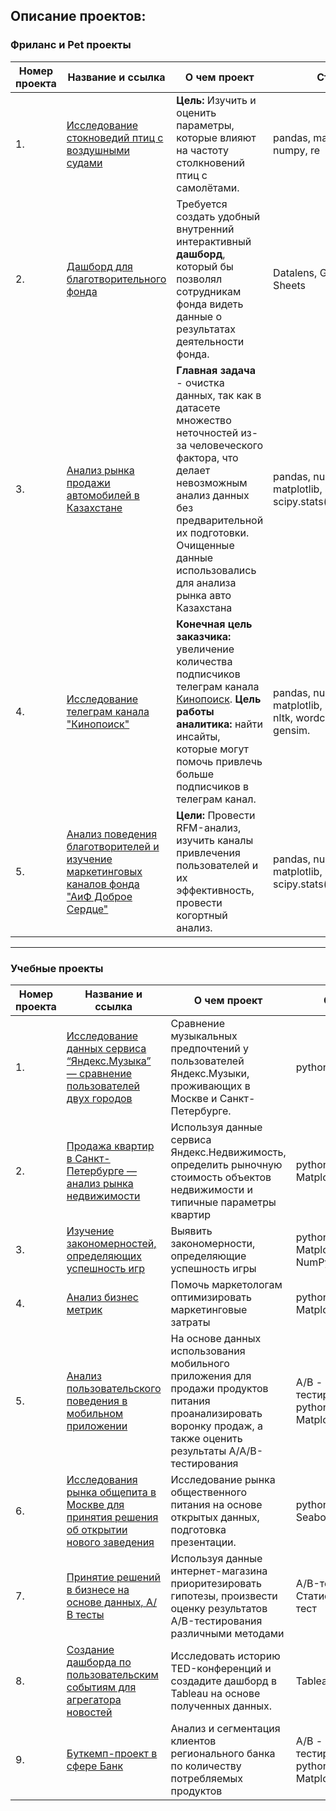 ## Описание проектов:
### Фриланс и Pet проекты

| Номер проекта | Название и ссылка | О чем проект   |Стек                                                         |Сфера деятельности|
|----|------------------------------------------------------------| ------------------------------------------------------------|------------------------------------------------------------ |--------------------------------------------|
|1.|[Исследование стокноведий птиц с воздушными судами](https://github.com/AlexBagrov/Portfolio/tree/main/%D0%92%D0%BD%D0%B5%D1%83%D1%87%D0%B5%D0%B1%D0%BD%D1%8B%D0%B5%20%D1%84%D1%80%D0%B8%D0%BB%D0%B0%D0%BD%D1%81%20%D0%B8%20pet%20%D0%BF%D1%80%D0%BE%D0%B5%D0%BA%D1%82%D1%8B/1.%D0%A1%D1%82%D0%BE%D0%BB%D0%BA%D0%BD%D0%BE%D0%B2%D0%B5%D0%BD%D0%B8%D1%8F%20%D0%BF%D1%82%D0%B8%D1%86%20%D1%81%20%D0%B2%D0%BE%D0%B7%D0%B4%D1%83%D1%88%D0%BD%D1%8B%D0%BC%D0%B8%20%D1%81%D1%83%D0%B4%D0%B0%D0%BC%D0%B8(pet))|**Цель:** Изучить и оценить параметры, которые влияют на частоту столкновений птиц с самолётами.|pandas, matplotlib, numpy, re|Авиация, обсуживание аэропорта
|2.|[Дашборд для благотворительного фонда](https://datalens.yandex/n5f50bqto9xsc)|Требуется создать удобный внутренний интерактивный **дашборд**, который бы позволял сотрудникам фонда видеть данные о результатах деятельности фонда.|Datalens, Google Sheets|Благотворительная деятельность
|3.|[Анализ рынка продажи автомобилей в Казахстане](https://github.com/AlexBagrov/Portfolio/tree/main/%D0%92%D0%BD%D0%B5%D1%83%D1%87%D0%B5%D0%B1%D0%BD%D1%8B%D0%B5%20%D1%84%D1%80%D0%B8%D0%BB%D0%B0%D0%BD%D1%81%20%D0%B8%20pet%20%D0%BF%D1%80%D0%BE%D0%B5%D0%BA%D1%82%D1%8B/3.%D0%90%D0%B2%D1%82%D0%BE%D1%80%D1%8B%D0%BD%D0%BE%D0%BA%20%D0%9A%D0%B0%D0%B7%D0%B0%D1%85%D1%81%D1%82%D0%B0%D0%BD%D0%B0%2C%20%D0%BE%D1%87%D0%B8%D1%81%D1%82%D0%BA%D0%B0%20%D0%B4%D0%B0%D0%BD%D0%BD%D1%8B%D1%85(pet))|**Главная задача** -  очистка данных, так как в датасете множество неточностей из-за человеческого фактора, что делает невозможным анализ данных без предварительной их подготовки. Очищенные данные использовались для анализа рынка авто Казахстана|pandas, numpy, matplotlib, seaborn, re, scipy.stats(spearmanr)|Авторынок|
|4.|[Исследование телеграм канала "Кинопоиск"](https://github.com/AlexBagrov/Portfolio/tree/main/%D0%92%D0%BD%D0%B5%D1%83%D1%87%D0%B5%D0%B1%D0%BD%D1%8B%D0%B5%20%D1%84%D1%80%D0%B8%D0%BB%D0%B0%D0%BD%D1%81%20%D0%B8%20pet%20%D0%BF%D1%80%D0%BE%D0%B5%D0%BA%D1%82%D1%8B/4.%D0%9A%D0%B8%D0%BD%D0%BE%D0%BF%D0%BE%D0%B8%D1%81%D0%BA_%D1%82%D0%B5%D0%BB%D0%B5%D0%B3%D1%80%D0%B0%D0%BC_%D0%BA%D0%B0%D0%BD%D0%B0%D0%BB(%D0%A5%D0%B0%D0%BA%D0%B0%D1%82%D0%BE%D0%BD))|**Конечная цель заказчика:** увеличение количества подписчиков телеграм канала [Кинопоиск](https://https://t.me/kinopoisk). **Цель работы аналитика:** найти инсайты, которые могут помочь привлечь больше подписчиков в телеграм канал.|pandas, numpy, matplotlib, seaborn, re, nltk, wordcloud, gensim.|Социальные сети|
|5.|[Анализ поведения благотворителей и изучение маркетинговых каналов фонда "АиФ Доброе Сердце"](https://github.com/AlexBagrov/Portfolio/tree/main/%D0%92%D0%BD%D0%B5%D1%83%D1%87%D0%B5%D0%B1%D0%BD%D1%8B%D0%B5%20%D1%84%D1%80%D0%B8%D0%BB%D0%B0%D0%BD%D1%81%20%D0%B8%20pet%20%D0%BF%D1%80%D0%BE%D0%B5%D0%BA%D1%82%D1%8B/5.%20%D0%90%D0%B8%D1%84_%D0%94%D0%BE%D0%B1%D1%80%D0%BE%D0%B5_%D0%A1%D0%B5%D1%80%D0%B4%D1%86%D0%B5%20(%D0%A4%D1%80%D0%B8%D0%BB%D0%B0%D0%BD%D1%81))|**Цели:** Провести RFM-анализ, изучить каналы привлечения пользователей и их эффективность, провести когортный анализ.|pandas, numpy, matplotlib, seaborn, scipy.stats(spearmanr).|Благотворительная деятельность|
---
### Учебные проекты
| Номер проекта | Название и ссылка | О чем проект   |Стек                                                         |Сфера деятельности|
|----|------------------------------------------------------------| ------------------------------------------------------------|------------------------------------------------------------ |--------------------------------------------|
|1.|[Исследование данных сервиса “Яндекс.Музыка” — сравнение пользователей двух городов](https://github.com/AlexBagrov/Portfolio/tree/main/%D0%A3%D1%87%D0%B5%D0%B1%D0%BD%D1%8B%D0%B5%20%D0%BF%D1%80%D0%BE%D0%B5%D0%BA%D1%82%D1%8B%20(%D0%AF%D0%BD%D0%B4%D0%B5%D0%BA%D1%81%20%D0%9F%D1%80%D0%B0%D0%BA%D1%82%D0%B8%D0%BA%D1%83%D0%BC)/%D0%AF%D0%BD%D0%B4%D0%B5%D0%BA%D1%81.%D0%9C%D1%83%D0%B7%D1%8B%D0%BA%D0%B0)|Сравнение музыкальных предпочтений у пользователей Яндекс.Музыки, проживающих в Москве и Санкт-Петербурге.|python, pandas|Интернет-сервис, Стриминговый сервис|
|2.|[Продажа квартир в Санкт-Петербурге — анализ рынка недвижимости](https://github.com/AlexBagrov/Portfolio/tree/main/%D0%A3%D1%87%D0%B5%D0%B1%D0%BD%D1%8B%D0%B5%20%D0%BF%D1%80%D0%BE%D0%B5%D0%BA%D1%82%D1%8B%20(%D0%AF%D0%BD%D0%B4%D0%B5%D0%BA%D1%81%20%D0%9F%D1%80%D0%B0%D0%BA%D1%82%D0%B8%D0%BA%D1%83%D0%BC)/%D0%98%D1%81%D1%81%D0%BB%D0%B5%D0%B4%D0%BE%D0%B2%D0%B0%D0%BD%D0%B8%D0%B5%20%D0%9D%D0%B5%D0%B2%D0%B8%D0%B4%D0%B6%D0%B8%D0%BC%D0%BE%D1%81%D1%82%D0%B8)|Используя данные сервиса Яндекс.Недвижимость, определить рыночную стоимость объектов недвижимости и типичные параметры квартир|python, pandas, Matplotlib|Интернет сервисы, площадки объявлений|
|3.|[Изучение закономерностей, определяющих успешность игр](https://github.com/AlexBagrov/Portfolio/tree/main/%D0%A3%D1%87%D0%B5%D0%B1%D0%BD%D1%8B%D0%B5%20%D0%BF%D1%80%D0%BE%D0%B5%D0%BA%D1%82%D1%8B%20(%D0%AF%D0%BD%D0%B4%D0%B5%D0%BA%D1%81%20%D0%9F%D1%80%D0%B0%D0%BA%D1%82%D0%B8%D0%BA%D1%83%D0%BC)/%D0%97%D0%B0%D0%BA%D0%BE%D0%BD%D0%BE%D0%BC%D0%B5%D1%80%D0%BD%D0%BE%D1%81%D1%82%D0%B8%20%D0%BD%D0%B0%20%D1%80%D1%8B%D0%BD%D0%BA%D0%B5%20%D0%B8%D0%B3%D1%80)|Выявить закономерности, определяющие успешность игры |python, pandas, Matplotlib, NumPy|Gamedev, Интернет-магазины|
|4.|[Анализ бизнес метрик](https://github.com/AlexBagrov/Portfolio/tree/main/%D0%A3%D1%87%D0%B5%D0%B1%D0%BD%D1%8B%D0%B5%20%D0%BF%D1%80%D0%BE%D0%B5%D0%BA%D1%82%D1%8B%20(%D0%AF%D0%BD%D0%B4%D0%B5%D0%BA%D1%81%20%D0%9F%D1%80%D0%B0%D0%BA%D1%82%D0%B8%D0%BA%D1%83%D0%BC)/%D0%90%D0%BD%D0%B0%D0%BB%D0%B8%D0%B7%20%D0%B1%D0%B8%D0%B7%D0%BD%D0%B5%D1%81%20%D0%BF%D0%BE%D0%BA%D0%B0%D0%B7%D0%B0%D1%82%D0%B5%D0%BB%D0%B5%D0%B9)|Помочь маркетологам оптимизировать маркетинговые затраты|python, pandas, Matplotlib|Продуктовые кампании, Маркетинг|
|5.|[Анализ пользовательского поведения в мобильном приложении](https://github.com/AlexBagrov/Portfolio/tree/main/%D0%A3%D1%87%D0%B5%D0%B1%D0%BD%D1%8B%D0%B5%20%D0%BF%D1%80%D0%BE%D0%B5%D0%BA%D1%82%D1%8B%20(%D0%AF%D0%BD%D0%B4%D0%B5%D0%BA%D1%81%20%D0%9F%D1%80%D0%B0%D0%BA%D1%82%D0%B8%D0%BA%D1%83%D0%BC)/%D0%90%D0%BD%D0%B0%D0%BB%D0%B8%D0%B7%20%D0%BF%D0%BE%D0%BB%D1%8C%D0%B7%D0%BE%D0%B2%D0%B0%D1%82%D0%B5%D0%BB%D1%8C%D1%81%D0%BA%D0%BE%D0%B3%D0%BE%20%D0%BF%D0%BE%D0%B2%D0%B5%D0%B4%D0%B5%D0%BD%D0%B8%D1%8F)|На основе данных использования мобильного приложения для продажи продуктов питания проанализировать воронку продаж, а также оценить результаты A/A/B-тестирования |A/B - тестирование, python, pandas, Matplotlib, Plotly|Стартап, Бизнес, Интернет-сервисы|
|6.|[Исследования рынка общепита в Москве для принятия решения об открытии нового заведения](https://github.com/AlexBagrov/Portfolio/tree/main/%D0%A3%D1%87%D0%B5%D0%B1%D0%BD%D1%8B%D0%B5%20%D0%BF%D1%80%D0%BE%D0%B5%D0%BA%D1%82%D1%8B%20(%D0%AF%D0%BD%D0%B4%D0%B5%D0%BA%D1%81%20%D0%9F%D1%80%D0%B0%D0%BA%D1%82%D0%B8%D0%BA%D1%83%D0%BC)/%D0%98%D1%81%D1%81%D0%BB%D0%B5%D0%B4%D0%BE%D0%B2%D0%B0%D0%BD%D0%B8%D1%8F%20%D1%80%D1%8B%D0%BD%D0%BA%D0%B0%20%D0%BE%D0%B1%D1%89%D0%B5%D0%BF%D0%B8%D1%82%D0%B0%20%D0%B2%20%D0%9C%D0%BE%D1%81%D0%BA%D0%B2%D0%B5)|Исследование рынка общественного питания на основе открытых данных, подготовка презентации.|python, pandas, Seaborn, Plotly|Стартапы, Бизнес, Оффлайн|
|7.|[Принятие решений в бизнесе на основе данных, А/В тесты](https://github.com/AlexBagrov/Portfolio/tree/main/%D0%A3%D1%87%D0%B5%D0%B1%D0%BD%D1%8B%D0%B5%20%D0%BF%D1%80%D0%BE%D0%B5%D0%BA%D1%82%D1%8B%20(%D0%AF%D0%BD%D0%B4%D0%B5%D0%BA%D1%81%20%D0%9F%D1%80%D0%B0%D0%BA%D1%82%D0%B8%D0%BA%D1%83%D0%BC)/%D0%98%D0%BD%D1%82%D0%B5%D1%80%D0%BD%D0%B5%D1%82-%D0%BC%D0%B0%D0%B3%D0%B0%D0%B7%D0%B8%D0%BD%2C%20AB%2C%20%D0%B3%D0%B8%D0%BF%D0%BE%D1%82%D0%B5%D0%B7%D1%8B) | Используя данные интернет-магазина приоритезировать гипотезы, произвести оценку результатов A/B-тестирования различными методами | A/B-тест, Статистический тест |Интернет-магазин|
|8.|[Создание дашборда по пользовательским событиям для агрегатора новостей](https://github.com/AlexBagrov/Portfolio/tree/main/%D0%A3%D1%87%D0%B5%D0%B1%D0%BD%D1%8B%D0%B5%20%D0%BF%D1%80%D0%BE%D0%B5%D0%BA%D1%82%D1%8B%20(%D0%AF%D0%BD%D0%B4%D0%B5%D0%BA%D1%81%20%D0%9F%D1%80%D0%B0%D0%BA%D1%82%D0%B8%D0%BA%D1%83%D0%BC)/%D0%A1%D0%B5%D1%80%D0%B2%D0%B8%D1%81%20%D0%BD%D0%BE%D0%B2%D0%BE%D1%81%D1%82%D0%B5%D0%B9%2C%20%D0%B4%D0%B0%D1%88%D0%B1%D0%BE%D1%80%D0%B4%2B%D0%B0%D0%B2%D1%82%D0%BE%D0%BC%D0%B0%D1%82%D0%B8%D0%B7%D0%B0%D1%86%D0%B8%D1%8F)|Исследовать историю TED-конференций и создадите дашборд в Tableau на основе полученных данных.|Tableau|Стартапы|
|9.|[Буткемп-проект в сфере Банк](https://github.com/AlexBagrov/Portfolio/tree/main/%D0%A3%D1%87%D0%B5%D0%B1%D0%BD%D1%8B%D0%B5%20%D0%BF%D1%80%D0%BE%D0%B5%D0%BA%D1%82%D1%8B%20(%D0%AF%D0%BD%D0%B4%D0%B5%D0%BA%D1%81%20%D0%9F%D1%80%D0%B0%D0%BA%D1%82%D0%B8%D0%BA%D1%83%D0%BC)/%D0%91%D1%83%D1%82%D0%BA%D0%B5%D0%BC%D0%BF-%D0%BF%D1%80%D0%BE%D0%B5%D0%BA%D1%82%20%D0%B2%20%D1%81%D1%84%D0%B5%D1%80%D0%B5%20%D0%91%D0%B0%D0%BD%D0%BA)|Анализ и сегментация клиентов регионального банка по количеству потребляемых продуктов|A/B - тестирование, python, pandas, Matplotlib, Plotly|Банковская сфера|


